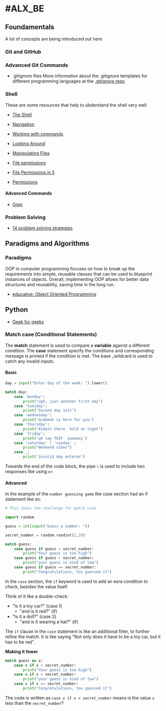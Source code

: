 # #ALX_BE

## Foundamentals
A lot of concepts are being introduced out here

### Git and GitHub

### Advanced Git Commands
- .gitignore files
More information about the .gitignore templates for different programming
languages at the [.gitignore repo](https://github.com/github/gitignore)

### Shell
These are some resources that help to ubderstand the shell very well

- [The Shell](http://linuxcommand.org/lc3_lts0010.php)

- [Navigation](http://linuxcommand.org/lc3_lts0020.php)

- [Working with commands](http://linuxcommand.org/lc3_lts0060.php)

- [Looking Around](http://linuxcommand.org/lc3_lts0030.php)

- [Manipulating Files](http://linuxcommand.org/lc3_lts0050.php)

- [File permissions](https://linuxize.com/post/understanding-linux-file-permissions/)

- [File Permissions in 5](https://www.youtube.com/watch?v=LnKoncbQBsM)

- [Permissions](http://linuxcommand.org/lc3_lts0090.php)

#### Advanced Commands
- [Grep](https://www.gnu.org/software/grep/manual/grep.html)

### Problem Solving
- [14 problem solving strategies](https://www.indeed.com/career-advice/career-development/problem-solving-strategies)

## Paradigms and Algorithms

### Paradigms
OOP in computer programming focuses on how to break up the requirements into simple, reusable classes that can be used to blueprint instances of objects. Overall, implementing OOP allows for better data structures and reusability, saving time in the long run.

- [educative: Object Oriented Programming](https://www.educative.io/blog/object-oriented-programming)

## Python

- [Geek for geeks](https://www.geeksforgeeks.org/introduction-to-python/)

### Match case (Conditional Statements)

The __match__ statement is used to compare a **variable** against a different condition.
The __case__ statement specify the conditions and corresponding message is printed if the condition is met.
The base _wildcard is used to catch any invalid inputs.

#### Basic

```py
day = input("Enter day of the week: ").lower()

match day:
    case 'monday':
        print("ugh, just another first day")
    case 'tuesday':
        print("Second day init")
    case 'wednesday':
        print('midweek is here for you')
    case 'thursday':
        print("Almost there. hold on tight")
    case 'friday':
        print('we say TGIF  yaaaaay')
    case 'saturday' | 'sunday' :
        print("Weekend vibes")
    case _:
        print('invalid day entered')
```
Towards the end of the code block, the pipe `\` is used to include two responses like using `or`.

#### Advanced
In the example of the `number guessing game` the case section had an if statement like so:

```py
# This shows the challenge for match case

import random

guess = int(input("Guess a number: "))

secret_number = random.randint(1,20)

match guess:
    case guess if guess > secret_number:
        print("Your guess is too high")
    case guess if guess < secret_number:
        print("your guess is kind of low")
    case guess if guess == secret_number:
        print("Congratulations, You guessed it")
```
In the `case` section, the `if` keyword is used to add an exra condition to check, besides the value itself.

Think of it like a double-check:
 - "Is it a toy car?" (case 1)
    - "and is it red?" (if)
 - "Is it a doll?" (case 2)
    - "and is it wearing a hat?" (if)

The `if` clause in the `case` statement is like an additional filter, to further refine the match. It is like saying "Not only does it have to be a toy car, but it has to be red".

**Making it fewer**
```py
match guess as x:
    case x if x > secret_number:
        print("Your guess is too high")
    case x if x < secret_number:
        print("your guess is kind of low")
    case x if x == secret_number:
        print("Congratulations, You guessed it")
```

The code is written as 
`case x if x < secret_number` means 
is the value `x` less than the `secret_number`?



